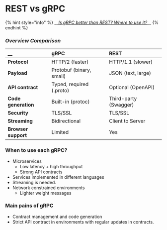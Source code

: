 # REST vs gRPC

{% hint style="info" %}
\_\_[_Is gRPC better than REST? Where to use it?_](https://dev.to/techschoolguru/is-grpc-better-than-rest-where-to-use-it-3blg)\_\_
{% endhint %}

### _Overview Comparison_

| \_\_ | gRPC | REST |
| :--- | :--- | :--- |
| **Protocol** | HTTP/2 \(faster\) | HTTP/1.1 \(slower\) |
| **Payload** | Protobuf \(binary, small\) | JSON \(text, large\) |
| **API contract** | Typed, required \(.proto\) | Optional \(OpenAPI\) |
| **Code generation** | Built-in \(protoc\) | Third-party \(Swagger\) |
| **Security** | TLS/SSL | TLS/SSL |
| **Streaming** | Bidirectional | Client to Server |
| **Browser support** | Limited | Yes |

### When to use each gRPC?

* Microservices
  * Low latency + high throughput
  * Strong API contracts
* Services implemented in different languages
* Streaming is needed.
* Network constrained environments
  * Lighter weight messages

### Main pains of gRPC

* Contract management and code generation
* Strict API contract in environments with regular updates in contracts.

